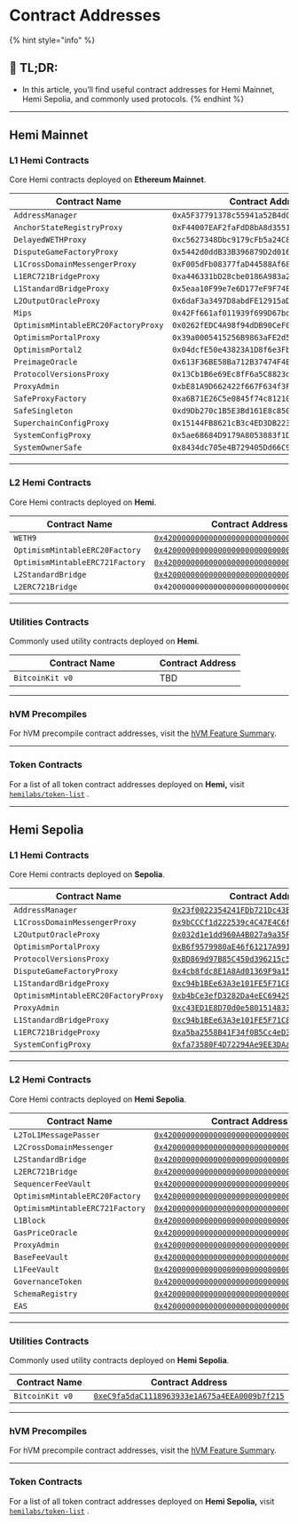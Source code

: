 # Contract Addresses

{% hint style="info" %}
## 📜 **TL;DR:**

* In this article, you’ll find useful contract addresses for Hemi Mainnet, Hemi Sepolia, and commonly used protocols.
{% endhint %}

***

## Hemi Mainnet

### L1 Hemi Contracts

Core Hemi contracts deployed on **Ethereum Mainnet**.

<table><thead><tr><th width="324">Contract Name</th><th>Contract Address</th></tr></thead><tbody><tr><td><code>AddressManager</code></td><td><code>0xA5F37791378c55941a52B4dCb70Be4D8D09f5e43</code></td></tr><tr><td><code>AnchorStateRegistryProxy</code></td><td><code>0xF44007EAF2faFdD8bA8d3551F23CD2b879F54677</code></td></tr><tr><td><code>DelayedWETHProxy</code></td><td><code>0xc5627348Dbc9179cFb5a24C8199635770Ea575A3</code></td></tr><tr><td><code>DisputeGameFactoryProxy</code></td><td><code>0x5442d0ddB33B396879D2d016A9ad09ad122562C3</code></td></tr><tr><td><code>L1CrossDomainMessengerProxy</code></td><td><code>0xF005dFb08377faD44588Af68d0884D272A6fb050</code></td></tr><tr><td><code>L1ERC721BridgeProxy</code></td><td><code>0xa446331bD28cbe0186A983a27C528f566B6bedE0</code></td></tr><tr><td><code>L1StandardBridgeProxy</code></td><td><code>0x5eaa10F99e7e6D177eF9F74E519E319aa49f191e</code></td></tr><tr><td><code>L2OutputOracleProxy</code></td><td><code>0x6daF3a3497D8abdFE12915aDD9829f83A79C0d51</code></td></tr><tr><td><code>Mips</code></td><td><code>0x42Ff661af011939f699D67bd021d237eBcBA9c2A</code></td></tr><tr><td><code>OptimismMintableERC20FactoryProxy</code></td><td><code>0x0262fEDC4A98f94dDB90CeF0E058644d8409342C</code></td></tr><tr><td><code>OptimismPortalProxy</code></td><td><code>0x39a0005415256B9863aFE2d55Edcf75ECc3A4D7e</code></td></tr><tr><td><code>OptimismPortal2</code></td><td><code>0x04dcfE50e43823A1D8f6e3Fbb8af10BfB7Ebb634</code></td></tr><tr><td><code>PreimageOracle</code></td><td><code>0x613F36BE58Ba712B37474F4B82484D680D24ed20</code></td></tr><tr><td><code>ProtocolVersionsProxy</code></td><td><code>0x13Cb1B6e69Ec8fF6a5C8823d1e8dc78CCCf3Ce48</code></td></tr><tr><td><code>ProxyAdmin</code></td><td><code>0xbE81A9D662422f667F634f3Fc301e2E360FeFB30</code></td></tr><tr><td><code>SafeProxyFactory</code></td><td><code>0xa6B71E26C5e0845f74c812102Ca7114b6a896AB2</code></td></tr><tr><td><code>SafeSingleton</code></td><td><code>0xd9Db270c1B5E3Bd161E8c8503c55cEABeE709552</code></td></tr><tr><td><code>SuperchainConfigProxy</code></td><td><code>0x15144FB8621cB3c4ED3DB223c173ffb58C8D2aB8</code></td></tr><tr><td><code>SystemConfigProxy</code></td><td><code>0x5ae68684D9179A8053883f1Df599Ea7Fb35303c3</code></td></tr><tr><td><code>SystemOwnerSafe</code></td><td><code>0x8434dc705e4B729405Dd66C94DfC62bc3825Ea69</code></td></tr></tbody></table>

***

### L2 Hemi Contracts

Core Hemi contracts deployed on **Hemi**.

<table><thead><tr><th width="285">Contract Name</th><th>Contract Address</th></tr></thead><tbody><tr><td><code>WETH9</code> </td><td><a href="https://explorer.hemi.xyz/token/0x4200000000000000000000000000000000000006"><code>0x4200000000000000000000000000000000000006</code></a></td></tr><tr><td><code>OptimismMintableERC20Factory</code></td><td><a href="https://explorer.hemi.xyz/address/0x4200000000000000000000000000000000000012"><code>0x4200000000000000000000000000000000000012</code></a></td></tr><tr><td><code>OptimismMintableERC721Factory</code></td><td><a href="https://explorer.hemi.xyz/address/0x4200000000000000000000000000000000000017"><code>0x4200000000000000000000000000000000000017</code></a></td></tr><tr><td><code>L2StandardBridge</code></td><td><a href="https://explorer.hemi.xyz/address/0x4200000000000000000000000000000000000010"><code>0x4200000000000000000000000000000000000010</code></a></td></tr><tr><td><code>L2ERC721Bridge</code></td><td><code>0x4200000000000000000000000000000000000014</code></td></tr></tbody></table>

***

### Utilities Contracts

Commonly used utility contracts deployed on **Hemi**.

<table><thead><tr><th width="247">Contract Name</th><th>Contract Address</th></tr></thead><tbody><tr><td><code>BitcoinKit v0</code></td><td>TBD</td></tr></tbody></table>

***

### hVM Precompiles

For hVM precompile contract addresses, visit the [hVM Feature Summary](../building-bitcoin-apps/hemi-virtual-machine-hvm/feature-summary.md).

***

### Token Contracts

For a list of all token contract addresses deployed on **Hemi,** visit [`hemilabs/token-list`](https://github.com/hemilabs/token-list/blob/master/src/hemi.tokenlist.json) .

***

## Hemi Sepolia

### L1 Hemi Contracts

Core Hemi contracts deployed on **Sepolia**.

<table><thead><tr><th width="289">Contract Name</th><th>Contract Address</th></tr></thead><tbody><tr><td><code>AddressManager</code></td><td><a href="https://sepolia.etherscan.io/address/0x23f0022354241fdb721dc43e7897d7af662a2995"><code>0x23f0022354241FDb721Dc43E7897d7Af662A2995</code></a></td></tr><tr><td><code>L1CrossDomainMessengerProxy</code></td><td><a href="https://sepolia.etherscan.io/address/0x9bcccf1d222539c4c47e4c6f5749e4d5fa33215c"><code>0x9bCCCf1d222539c4C47E4C6f5749e4d5fA33215c</code></a></td></tr><tr><td><code>L2OutputOracleProxy</code></td><td><a href="https://sepolia.etherscan.io/address/0x032d1e1dd960a4b027a9a35ff8b2b672e333bc27"><code>0x032d1e1dd960A4B027a9a35FF8B2b672E333Bc27</code></a></td></tr><tr><td><code>OptimismPortalProxy</code></td><td><a href="https://sepolia.etherscan.io/address/0xB6f9579980aE46f61217A99145645341E49E2516"><code>0xB6f9579980aE46f61217A99145645341E49E2516</code></a></td></tr><tr><td><code>ProtocolVersionsProxy</code></td><td><a href="https://sepolia.etherscan.io/address/0xBD869d97B85C450d396215c5E1a81bbFA4545e23"><code>0xBD869d97B85C450d396215c5E1a81bbFA4545e23</code></a></td></tr><tr><td><code>DisputeGameFactoryProxy</code></td><td><a href="https://sepolia.etherscan.io/address/0x4cb8fdc8E1A8Ad01369F9a159C67c8be794a98FA"><code>0x4cb8fdc8E1A8Ad01369F9a159C67c8be794a98FA</code></a></td></tr><tr><td><code>L1StandardBridgeProxy</code></td><td><a href="https://sepolia.etherscan.io/address/0xc94b1bee63a3e101fe5f71c80f912b4f4b055925"><code>0xc94b1BEe63A3e101FE5F71C80F912b4F4b055925</code></a></td></tr><tr><td><code>OptimismMintableERC20FactoryProxy</code></td><td><a href="https://sepolia.etherscan.io/address/0xb4bCe3efD3282Da4eEC69429966a85f92298799B"><code>0xb4bCe3efD3282Da4eEC69429966a85f92298799B</code></a></td></tr><tr><td><code>ProxyAdmin</code></td><td><a href="https://sepolia.etherscan.io/address/0xc43ED1E8D70d0e5801514833fAD3D93Ba16Da4Aa"><code>0xc43ED1E8D70d0e5801514833fAD3D93Ba16Da4Aa</code></a></td></tr><tr><td><code>L1StandardBridgeProxy</code></td><td><a href="https://sepolia.etherscan.io/address/0xc94b1BEe63A3e101FE5F71C80F912b4F4b055925"><code>0xc94b1BEe63A3e101FE5F71C80F912b4F4b055925</code></a></td></tr><tr><td><code>L1ERC721BridgeProxy</code></td><td><a href="https://sepolia.etherscan.io/address/0xa5ba2558b41f34f0b5cc4ed389386201a3d31aec"><code>0xa5ba2558B41F34f0B5Cc4eD389386201a3D31AEc</code></a></td></tr><tr><td><code>SystemConfigProxy</code></td><td><a href="https://sepolia.etherscan.io/address/0xfa73580F4D72294Ae9EE3DAaC36D8bF111B37Ce9"><code>0xfa73580F4D72294Ae9EE3DAaC36D8bF111B37Ce9</code></a></td></tr></tbody></table>

***

### L2 Hemi Contracts

Core Hemi contracts deployed on **Hemi Sepolia**.

<table><thead><tr><th width="301">Contract Name</th><th>Contract Address</th></tr></thead><tbody><tr><td><code>L2ToL1MessagePasser</code></td><td><a href="https://optimistic.etherscan.io/address/0x4200000000000000000000000000000000000016"><code>0x4200000000000000000000000000000000000016</code></a></td></tr><tr><td><code>L2CrossDomainMessenger</code></td><td><a href="https://optimistic.etherscan.io/address/0x4200000000000000000000000000000000000007"><code>0x4200000000000000000000000000000000000007</code></a></td></tr><tr><td><code>L2StandardBridge</code></td><td><a href="https://optimistic.etherscan.io/address/0x4200000000000000000000000000000000000010"><code>0x4200000000000000000000000000000000000010</code></a></td></tr><tr><td><code>L2ERC721Bridge</code></td><td><a href="https://optimistic.etherscan.io/address/0x4200000000000000000000000000000000000014"><code>0x4200000000000000000000000000000000000014</code></a></td></tr><tr><td><code>SequencerFeeVault</code></td><td><a href="https://optimistic.etherscan.io/address/0x4200000000000000000000000000000000000011"><code>0x4200000000000000000000000000000000000011</code></a></td></tr><tr><td><code>OptimismMintableERC20Factory</code></td><td><a href="https://optimistic.etherscan.io/address/0x4200000000000000000000000000000000000012"><code>0x4200000000000000000000000000000000000012</code></a></td></tr><tr><td><code>OptimismMintableERC721Factory</code></td><td><a href="https://optimistic.etherscan.io/address/0x4200000000000000000000000000000000000017"><code>0x4200000000000000000000000000000000000017</code></a></td></tr><tr><td><code>L1Block</code></td><td><a href="https://optimistic.etherscan.io/address/0x4200000000000000000000000000000000000015"><code>0x4200000000000000000000000000000000000015</code></a></td></tr><tr><td><code>GasPriceOracle</code></td><td><a href="https://optimistic.etherscan.io/address/0x420000000000000000000000000000000000000F"><code>0x420000000000000000000000000000000000000F</code></a></td></tr><tr><td><code>ProxyAdmin</code></td><td><a href="https://optimistic.etherscan.io/address/0x4200000000000000000000000000000000000018"><code>0x4200000000000000000000000000000000000018</code></a></td></tr><tr><td><code>BaseFeeVault</code></td><td><a href="https://optimistic.etherscan.io/address/0x4200000000000000000000000000000000000019"><code>0x4200000000000000000000000000000000000019</code></a></td></tr><tr><td><code>L1FeeVault</code></td><td><a href="https://optimistic.etherscan.io/address/0x420000000000000000000000000000000000001A"><code>0x420000000000000000000000000000000000001A</code></a></td></tr><tr><td><code>GovernanceToken</code></td><td><a href="https://optimistic.etherscan.io/address/0x4200000000000000000000000000000000000042"><code>0x4200000000000000000000000000000000000042</code></a></td></tr><tr><td><code>SchemaRegistry</code></td><td><a href="https://optimistic.etherscan.io/address/0x4200000000000000000000000000000000000020"><code>0x4200000000000000000000000000000000000020</code></a></td></tr><tr><td><code>EAS</code></td><td><a href="https://optimistic.etherscan.io/address/0x4200000000000000000000000000000000000021"><code>0x4200000000000000000000000000000000000021</code></a></td></tr></tbody></table>

***

### Utilities Contracts

Commonly used utility contracts deployed on **Hemi Sepolia**.

<table><thead><tr><th width="247">Contract Name</th><th>Contract Address</th></tr></thead><tbody><tr><td><code>BitcoinKit v0</code></td><td><a href="https://testnet.explorer.hemi.xyz/address/0xeC9fa5daC1118963933e1A675a4EEA0009b7f215?tab=read_contract"><code>0xeC9fa5daC1118963933e1A675a4EEA0009b7f215</code></a></td></tr></tbody></table>

***

### hVM Precompiles

For hVM precompile contract addresses, visit the [hVM Feature Summary](../building-bitcoin-apps/hemi-virtual-machine-hvm/feature-summary.md).

***

### Token Contracts

For a list of all token contract addresses deployed on **Hemi Sepolia,** visit [`hemilabs/token-list`](https://github.com/hemilabs/token-list/blob/master/src/hemi.tokenlist.json) .
